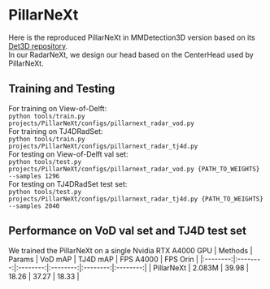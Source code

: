 # PillarNeXt
Here is the reproduced PillarNeXt in MMDetection3D version based on its [Det3D repository](https://github.com/qcraftai/pillarnext).\
In our RadarNeXt, we design our head based on the CenterHead used by PillarNeXt.

## Training and Testing
For training on View-of-Delft:\
`python tools/train.py projects/PillarNeXt/configs/pillarnext_radar_vod.py`\
For training on TJ4DRadSet:\
`python tools/train.py projects/PillarNeXt/configs/pillarnext_radar_tj4d.py`\
For testing on View-of-Delft val set:\
`python tools/test.py projects/PillarNeXt/configs/pillarnext_radar_vod.py {PATH_TO_WEIGHTS} --samples 1296`\
For testing on TJ4DRadSet test set:\
`python tools/test.py projects/PillarNeXt/configs/pillarnext_radar_tj4d.py {PATH_TO_WEIGHTS} --samples 2040`

## Performance on VoD val set and TJ4D test set
We trained the PillarNeXt on a single Nvidia RTX A4000 GPU
| Methods | Params | VoD mAP | TJ4D mAP | FPS A4000 | FPS Orin |
|:--------:|:--------:|:--------:|:--------:|:--------:|:--------:|
| PillarNeXt | 2.083M | 39.98 | 18.26 | 37.27 | 18.33 |
